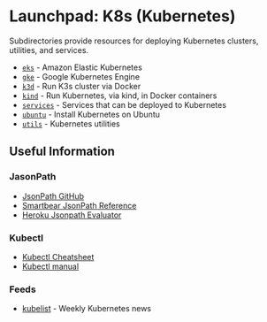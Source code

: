 # Launchpad: K8s (Kubernetes) 
Subdirectories provide resources for deploying Kubernetes clusters, utilities, and services.

   * [`eks`](eks/README.md) - Amazon Elastic Kubernetes
   * [`gke`](gke/README.md) - Google Kubernetes Engine
   * [`k3d`](k3d/README.md) - Run K3s cluster via Docker
   * [`kind`](kind/README.md) - Run Kubernetes, via kind, in Docker containers
   * [`services`](services/README.md) - Services that can be deployed to Kubernetes 
   * [`ubuntu`](ubuntu/README.md) - Install Kubernetes on Ubuntu
   * [`utils`](utils/README.md) - Kubernetes utilities

  
## Useful Information

### JasonPath
   * [JsonPath GitHub](https://github.com/json-path/JsonPath)
   * [Smartbear JsonPath Reference](https://support.smartbear.com/readyapi/docs/testing/jsonpath-reference.html)
   * [Heroku Jsonpath Evaluator](https://jsonpath.herokuapp.com/)

### Kubectl
  * [Kubectl Cheatsheet](https://kubernetes.io/docs/reference/kubectl/cheatsheet/)
  * [Kubectl manual](https://kubernetes.io/docs/reference/generated/kubectl/kubectl-commands)

### Feeds
   * [kubelist](https://kubelist.com/) - Weekly Kubernetes news